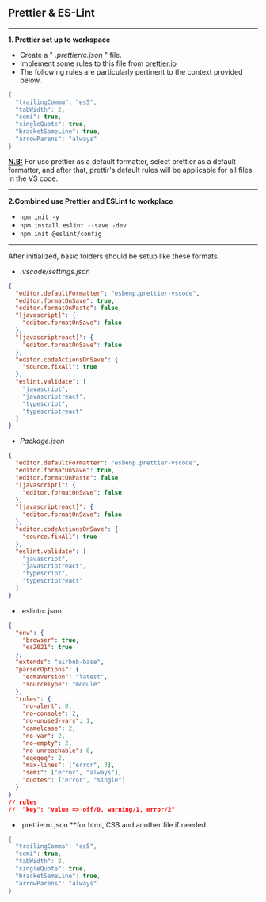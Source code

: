 ## Prettier & ES-Lint

---

**1. Prettier set up to workspace**

- Create a " _.prettierrc.json_ " file.
- Implement some rules to this file from [prettier.io](https://prettier.io/)
- The following rules are particularly pertinent to the context provided below.

```c
{
  "trailingComma": "es5",
  "tabWidth": 2,
  "semi": true,
  "singleQuote": true,
  "bracketSameLine": true,
  "arrowParens": "always"
}
```

**<u>N.B:</u>** For use prettier as a default formatter, select prettier as a default formatter, and after that, prettir's default rules will be applicable for all files in the VS code.

---

**2.Combined use Prettier and ESLint to workplace**

- `npm init -y`
- `npm install eslint --save -dev`
- `npm init @eslint/config`

---

After initialized, basic folders should be setup like these formats.

- _.vscode/settings.json_

```json
{
  "editor.defaultFormatter": "esbenp.prettier-vscode",
  "editor.formatOnSave": true,
  "editor.formatOnPaste": false,
  "[javascript]": {
    "editor.formatOnSave": false
  },
  "[javascriptreact]": {
    "editor.formatOnSave": false
  },
  "editor.codeActionsOnSave": {
    "source.fixAll": true
  },
  "eslint.validate": [
    "javascript",
    "javascriptreact",
    "typescript",
    "typescriptreact"
  ]
}
```

- _Package.json_

```json
{
  "editor.defaultFormatter": "esbenp.prettier-vscode",
  "editor.formatOnSave": true,
  "editor.formatOnPaste": false,
  "[javascript]": {
    "editor.formatOnSave": false
  },
  "[javascriptreact]": {
    "editor.formatOnSave": false
  },
  "editor.codeActionsOnSave": {
    "source.fixAll": true
  },
  "eslint.validate": [
    "javascript",
    "javascriptreact",
    "typescript",
    "typescriptreact"
  ]
}
```

- .eslintrc.json

```json
{
  "env": {
    "browser": true,
    "es2021": true
  },
  "extends": "airbnb-base",
  "parserOptions": {
    "ecmaVersion": "latest",
    "sourceType": "module"
  },
  "rules": {
    "no-alert": 0,
    "no-console": 2,
    "no-unused-vars": 1,
    "camelcase": 2,
    "no-var": 2,
    "no-empty": 2,
    "no-unreachable": 0,
    "eqeqeq": 2,
    "max-lines": ["error", 3],
    "semi": ["error", "always"],
    "quotes": ["error", "single"]
  }
}
// rules
//  "key": "value => off/0, warning/1, error/2"
```

- .prettierrc.json \*\*for html, CSS and another file if needed.

```c
{
  "trailingComma": "es5",
  "semi": true,
  "tabWidth": 2,
  "singleQuote": true,
  "bracketSameLine": true,
  "arrowParens": "always"
}
```
